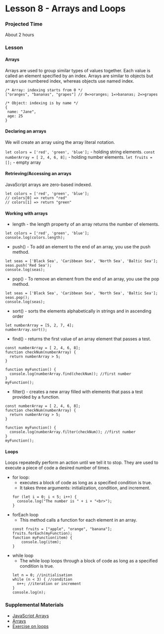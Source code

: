 # Lesson 8 - Arrays and Loops

### Projected Time

About 2 hours

### Lesson

#### Arrays
Arrays are used to group similar types of values together. Each value is called an element specified by an index. Arrays are similar to objects but arrays use numbered index, whereas objects use named index.

```
/* Array: indexing starts from 0 */
["oranges", "bananas", "grapes"] // 0=>oranges; 1=>bananas; 2=>grapes

/* Object: indexing is by name */
{
 name: "Jane",
 age: 25
}
```

#### Declaring an arrays
We will create an array using the array literal notation.

`let colors = ['red', 'green', 'blue'];` - holding string elements.
`const numberArray = [ 2, 4, 6, 8];` - holding number elements.
`let fruits = [];` - empty array

#### Retrieving/Accessing an arrays
JavaScript arrays are zero-based indexed.

```
let colors = ['red', 'green', 'blue'];
// colors[0] => return "red"
// colors[1] => return "green"
```

#### Working with arrays
- length - the length property of an array returns the number of elements.
```
let colors = ['red', 'green', 'blue'];
console.log(colors.length);
```
- push() - To add an element to the end of an array, you use the push method.
```
let seas = ['Black Sea', 'Caribbean Sea', 'North Sea', 'Baltic Sea'];
seas.push('Red Sea');
console.log(seas);
```
- pop() - To remove an element from the end of an array, you use the pop method.
```
let seas = ['Black Sea', 'Caribbean Sea', 'North Sea', 'Baltic Sea'];
seas.pop();
console.log(seas);
```
- sort() - sorts the elements alphabetically in strings and in ascending order
```
let numberArray = [5, 2, 7, 4];
numberArray.sort();
```
- find() - returns the first value of an array element that passes a test.
```
const numberArray = [ 2, 4, 6, 8];
function checkNum(numberArray) {
  return numberArray > 5;
}

function myFunction() {
  console.log(numberArray.find(checkNum)); //first number
}
myFunction();
```
- filter() - creates a new array filled with elements that pass a test provided by a function.
```
const numberArray = [ 2, 4, 6, 8];
function checkNum(numberArray) {
  return numberArray > 5;
}

function myFunction() {
  console.log(numberArray.filter(checkNum)); //first number
}
myFunction();
```

#### Loops
Loops repeatedly perform an action until we tell it to stop. They are used to execute a piece of code a desired number of times.

- for loop: 
  - executes a block of code as long as a specified condition is true.
  - It takes three arguments: initialization, condition, and increment.
  ```
  for (let i = 0; i < 5; i++) {
    console.log("The number is " + i + "<br>");
  }
  ```
- forEach loop
  - This method calls a function for each element in an array.
  ```
  const fruits = ["apple", "orange", "banana"];
  fruits.forEach(myFunction);
  function myFunction(item) {
      console.log(item);
  }
  ```
- while loop
  - The while loop loops through a block of code as long as a specified condition is true.
  ```
  let n = 0; //initialisation
  while (n < 3) { //condition
    n++; //iteration or increment
  }
  console.log(n);
  ```


### Supplemental Materials

- [JavaScript Arrays](https://www.w3schools.com/js/js_arrays.asp)
- [Arrays](https://javascript.info/array)
- [Exercise on loops](https://www.w3schools.com/js/exercise_js.asp?filename=exercise_js_loops1)
